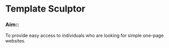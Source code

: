# Template Sculptor

### Aim::      
To provide easy access to individuals who are looking for simple one-page websites.

